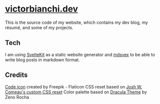# [victorbianchi.dev](https://victorbianchi.dev)

This is the source code of my website, which contains my dev blog, my résumé, and some of my projects.

## Tech

I am using [SvelteKit](https://kit.svelte.dev/) as a static website generator and [mdsvex](https://mdsvex.com/) to be able to write blog posts in markdown format.

## Credits

[Code icon](https://www.flaticon.com/free-icons/code) created by Freepik - Flaticon
CSS reset based on [Josh W. Comeau's custom CSS reset](https://www.joshwcomeau.com/css/custom-css-reset/)
Color palette based on [Dracula Theme](https://draculatheme.com/) by Zeno Rocha
